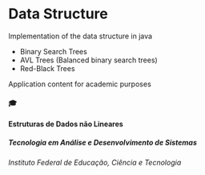 # Data Structure
Implementation of the data structure in java

- Binary Search Trees
- AVL Trees (Balanced binary search trees)
- Red-Black Trees

Application content for academic purposes

#### :mortar_board:
#### Estruturas de Dados não Lineares
##### Tecnologia em Análise e Desenvolvimento de Sistemas
###### Instituto Federal de Educação, Ciência e Tecnologia 